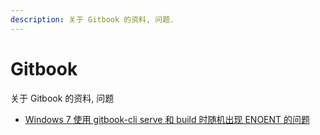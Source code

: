 ```yaml
---
description: 关于 Gitbook 的资料, 问题.
---
```


# Gitbook

关于 Gitbook 的资料, 问题

- [Windows 7 使用 gitbook-cli serve 和 build 时随机出现 ENOENT 的问题](./random-ENOENT-error.md)
